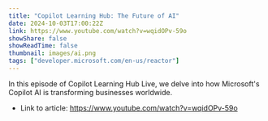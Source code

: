 ```yaml
---
title: "Copilot Learning Hub: The Future of AI"
date: 2024-10-03T17:00:22Z
link: https://www.youtube.com/watch?v=wqidOPv-59o
showShare: false
showReadTime: false
thumbnail: images/ai.png
tags: ["developer.microsoft.com/en-us/reactor"]
---
```

In this episode of Copilot Learning Hub Live, we delve into how Microsoft's Copilot AI is transforming businesses worldwide.

- Link to article: https://www.youtube.com/watch?v=wqidOPv-59o